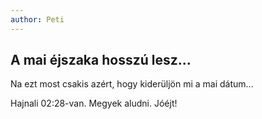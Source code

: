 ```yaml
---
author: Peti 
---
```

## A mai éjszaka hosszú lesz...

Na ezt most csakis azért, hogy kiderüljön mi a mai dátum...

Hajnali 02:28-van. Megyek aludni. Jóéjt! 
